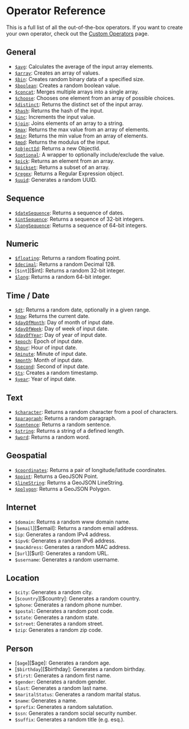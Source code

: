 # Operator Reference

This is a full list of all the out-of-the-box operators. If you want to create your own operator, check out the [Custom Operators][custom-operators] page.

## General

- [`$avg`][$avg]: Calculates the average of the input array elements.
- [`$array`][$array]: Creates an array of values.
- [`$bin`][$bin]: Creates random binary data of a specified size.
- [`$boolean`][$boolean]: Creates a random boolean value.
- [`$concat`][$concat]: Merges multiple arrays into a single array.
- [`$choose`][$choose]: Chooses one element from an array of possible choices.
- [`$distinct`][$distinct]: Returns the distinct set of the input array.
- [`$hash`][$hash]: Returns the hash of the input.
- [`$inc`][$inc]: Increments the input value.
- [`$join`][$join]: Joins elements of an array to a string.
- [`$max`][$max]: Returns the max value from an array of elements.
- [`$min`][$min]: Returns the min value from an array of elements.
- [`$mod`][$mod]: Returns the modulus of the input.
- [`$objectId`][$objectId]: Returns a new ObjectId.
- [`$optional`][$optional]: A wrapper to optionally include/exclude the value.
- [`$pick`][$pick]: Returns an element from an array.
- [`$pickset`][$pickSet]: Returns a subset of an array.
- [`$regex`][$regex]: Returns a Regular Expression object.
- [`$uuid`][$uuid]: Generates a random UUID.

## Sequence

- [`$dateSequence`][$dateSequence]: Returns a sequence of dates.
- [`$intSequence`][$intSequence]: Returns a sequence of 32-bit integers.
- [`$longSequence`][$longSequence]: Returns a sequence of 64-bit integers.

## Numeric

- [`$floating`][$floating]: Returns a random floating point.
- [`$decimal`][$decimal]: Returns a random Decimal 128.
- [`$int`][$int]: Returns a random 32-bit integer.
- [`$long`][$long]: Returns a random 64-bit integer.

## Time / Date

- [`$dt`][$dt]: Returns a random date, optionally in a given range.
- [`$now`][$now]: Returns the current date.
- [`$dayOfMonth`][$dayOfMonth]: Day of month of input date.
- [`$dayOfWeek`][$dayOfWeek]: Day of week of input date.
- [`$dayOfYear`][$dayOfYear]: Day of year of input date.
- [`$epoch`][$epoch]: Epoch of input date.
- [`$hour`][$hour]: Hour of input date.
- [`$minute`][$minute]: Minute of input date.
- [`$month`][$month]: Month of input date.
- [`$second`][$second]: Second of input date.
- [`$ts`][$ts]: Creates a random timestamp.
- [`$year`][$year]: Year of input date.

## Text

- [`$character`][$character]: Returns a random character from a pool of characters.
- [`$paragraph`][$paragraph]: Returns a random paragraph.
- [`$sentence`][$sentence]: Returns a random sentence.
- [`$string`][$string]: Returns a string of a defined length.
- [`$word`][$word]: Returns a random word.

## Geospatial

- [`$coordinates`][$coordinates]: Returns a pair of longitude/latitude coordinates.
- [`$point`][$point]: Returns a GeoJSON Point.
- [`$lineString`][$lineString]: Returns a GeoJSON LineString.
- [`$polygon`][$polygon]: Returns a GeoJSON Polygon.

## Internet

- `$domain`: Returns a random www domain name.
- [`$email`][$email]: Returns a random email address.
- `$ip`: Generates a random IPv4 address.
- `$ipv6`: Generates a random IPv6 address.
- `$macAdress`: Generates a random MAC address.
- [`$url`][$url]: Generates a random URL.
- `$username`: Generates a random username.

## Location

- `$city`: Generates a random city.
- [`$country`][$country]: Generates a random country.
- `$phone`: Generates a random phone number.
- `$postal`: Generates a random post code.
- `$state`: Generates a random state.
- `$street`: Generates a random street.
- `$zip`: Generates a random zip code.

## Person

- [`$age`][$age]: Generates a random age.
- [`$birthday`][$birthday]: Generates a random birthday.
- `$first`: Generates a random first name.
- `$gender`: Generates a random gender.
- `$last`: Generates a random last name.
- `$maritalStatus`: Generates a random marital status.
- `$name`: Generates a name.
- `$prefix`: Generates a random salutation.
- `$ssn`: Generates a random social security number.
- `$suffix`: Generates a random title (e.g. esq.).


[custom-operators]:  custom-operators.md

[$array]:            operators/$array.md
[$avg]:              operators/$avg.md
[$bin]:              operators/$bin.md
[$boolean]:          operators/$boolean.md
[$character]:        operators/$character.md
[$choose]:           operators/$choose.md
[$concat]:           operators/$concat.md
[$coordinates]:      operators/$coordinates.md
[$dateSequence]:     operators/$dateSequence.md
[$dayOfMonth]:       operators/$dayOfMonth.md
[$dayOfWeek]:        operators/$dayOfWeek.md
[$dayOfYear]:        operators/$dayOfYear.md
[$decimal]:          operators/$decimal.md
[$distinct]:         operators/$distinct.md
[$dt]:               operators/$dt.md
[$epoch]:            operators/$epoch.md
[$floating]:         operators/$floating.md
[$hash]:             operators/$hash.md
[$hour]:             operators/$hour.md
[$inc]:              operators/$inc.md
[$integer]:          operators/$integer.md
[$intSequence]:      operators/$intSequence.md
[$join]:             operators/$join.md
[$lineString]:       operators/$lineString.md
[$long]:             operators/$long.md
[$longSequence]:     operators/$longSequence.md
[$max]:              operators/$max.md
[$min]:              operators/$min.md
[$minute]:           operators/$minute.md
[$mod]:              operators/$mod.md
[$month]:            operators/$month.md
[$now]:              operators/$now.md
[$objectId]:         operators/$objectId.md
[$optional]:         operators/$optional.md
[$paragraph]:        operators/$paragraph.md
[$pick]:             operators/$pick.md
[$pickSet]:          operators/$pickSet.md
[$point]:            operators/$point.md
[$polygon]:          operators/$polygon.md
[$regex]:            operators/$regex.md
[$second]:           operators/$second.md
[$sentence]:         operators/$sentence.md
[$string]:           operators/$string.md
[$ts]:               operators/$ts.md
[$uuid]:             operators/$uuid.md
[$word]:             operators/$word.md
[$year]:             operators/$year.md